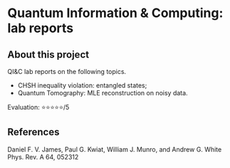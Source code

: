 # Quantum Information & Computing: lab reports

## About this project
QI&C lab reports on the following topics.
* CHSH inequality violation: entangled states;
* Quantum Tomography: MLE reconstruction on noisy data.

Evaluation: ⭐⭐⭐⭐⭐/5

## References
Daniel F. V. James, Paul G. Kwiat, William J. Munro, and Andrew G. White
Phys. Rev. A 64, 052312
